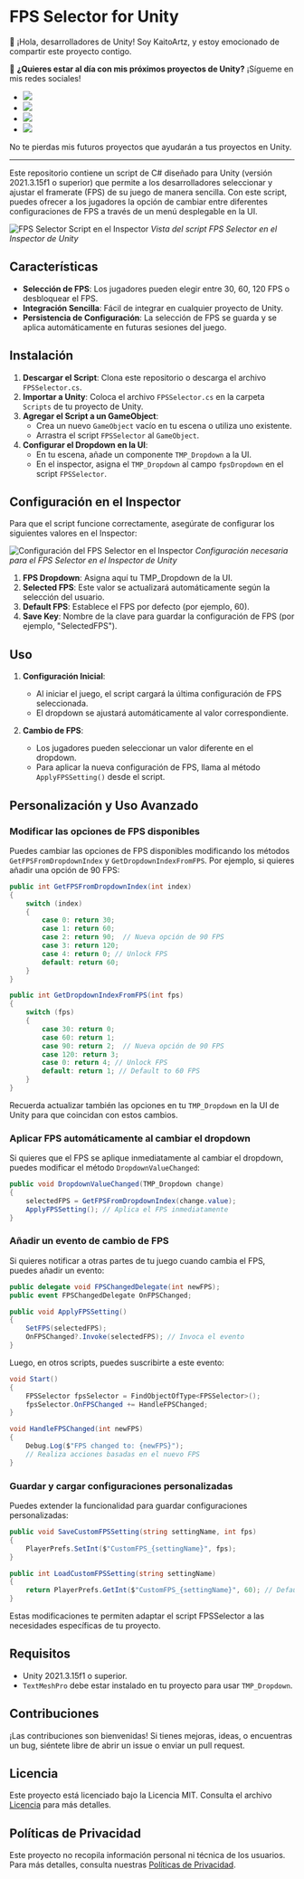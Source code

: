 # FPS Selector for Unity

👋 ¡Hola, desarrolladores de Unity! Soy KaitoArtz, y estoy emocionado de compartir este proyecto contigo.

🚀 **¿Quieres estar al día con mis próximos proyectos de Unity?** ¡Sígueme en mis redes sociales!

- [<img src="https://img.shields.io/badge/X-000000?style=for-the-badge&logo=x&logoColor=white" />](https://x.com/K41t0M)
- [<img src="https://img.shields.io/badge/Instagram-E4405F?style=for-the-badge&logo=instagram&logoColor=white" />](https://www.instagram.com/kaitoartzz/#)
- [<img src="https://img.shields.io/badge/LinkedIn-0077B5?style=for-the-badge&logo=linkedin&logoColor=white" />](https://linkedin.com/in/TuPerfil)
- [<img src="https://img.shields.io/badge/daily.dev-CE3DF3?style=for-the-badge&logo=dailydotdev&logoColor=white" />](https://app.daily.dev/kaitoartz)

No te pierdas mis futuros proyectos que ayudarán a tus proyectos en Unity.

---

Este repositorio contiene un script de C# diseñado para Unity (versión 2021.3.15f1 o superior) que permite a los desarrolladores seleccionar y ajustar el framerate (FPS) de su juego de manera sencilla. Con este script, puedes ofrecer a los jugadores la opción de cambiar entre diferentes configuraciones de FPS a través de un menú desplegable en la UI.

![FPS Selector Script en el Inspector](.images/Ingame.png)
*Vista del script FPS Selector en el Inspector de Unity*

## Características
- **Selección de FPS**: Los jugadores pueden elegir entre 30, 60, 120 FPS o desbloquear el FPS.
- **Integración Sencilla**: Fácil de integrar en cualquier proyecto de Unity.
- **Persistencia de Configuración**: La selección de FPS se guarda y se aplica automáticamente en futuras sesiones del juego.

## Instalación

1. **Descargar el Script**: Clona este repositorio o descarga el archivo `FPSSelector.cs`.
2. **Importar a Unity**: Coloca el archivo `FPSSelector.cs` en la carpeta `Scripts` de tu proyecto de Unity.
3. **Agregar el Script a un GameObject**:
   - Crea un nuevo `GameObject` vacío en tu escena o utiliza uno existente.
   - Arrastra el script `FPSSelector` al `GameObject`.
4. **Configurar el Dropdown en la UI**:
   - En tu escena, añade un componente `TMP_Dropdown` a la UI.
   - En el inspector, asigna el `TMP_Dropdown` al campo `fpsDropdown` en el script `FPSSelector`.

## Configuración en el Inspector

Para que el script funcione correctamente, asegúrate de configurar los siguientes valores en el Inspector:

![Configuración del FPS Selector en el Inspector](.images/DropdownValues.png)
*Configuración necesaria para el FPS Selector en el Inspector de Unity*

1. **FPS Dropdown**: Asigna aquí tu TMP_Dropdown de la UI.
2. **Selected FPS**: Este valor se actualizará automáticamente según la selección del usuario.
3. **Default FPS**: Establece el FPS por defecto (por ejemplo, 60).
4. **Save Key**: Nombre de la clave para guardar la configuración de FPS (por ejemplo, "SelectedFPS").

## Uso

1. **Configuración Inicial**:
   - Al iniciar el juego, el script cargará la última configuración de FPS seleccionada.
   - El dropdown se ajustará automáticamente al valor correspondiente.

2. **Cambio de FPS**:
   - Los jugadores pueden seleccionar un valor diferente en el dropdown.
   - Para aplicar la nueva configuración de FPS, llama al método `ApplyFPSSetting()` desde el script.

## Personalización y Uso Avanzado

### Modificar las opciones de FPS disponibles

Puedes cambiar las opciones de FPS disponibles modificando los métodos `GetFPSFromDropdownIndex` y `GetDropdownIndexFromFPS`. Por ejemplo, si quieres añadir una opción de 90 FPS:

```csharp
public int GetFPSFromDropdownIndex(int index)
{
    switch (index)
    {
        case 0: return 30;
        case 1: return 60;
        case 2: return 90;  // Nueva opción de 90 FPS
        case 3: return 120;
        case 4: return 0; // Unlock FPS
        default: return 60;
    }
}

public int GetDropdownIndexFromFPS(int fps)
{
    switch (fps)
    {
        case 30: return 0;
        case 60: return 1;
        case 90: return 2;  // Nueva opción de 90 FPS
        case 120: return 3;
        case 0: return 4; // Unlock FPS
        default: return 1; // Default to 60 FPS
    }
}
```

Recuerda actualizar también las opciones en tu `TMP_Dropdown` en la UI de Unity para que coincidan con estos cambios.

### Aplicar FPS automáticamente al cambiar el dropdown

Si quieres que el FPS se aplique inmediatamente al cambiar el dropdown, puedes modificar el método `DropdownValueChanged`:

```csharp
public void DropdownValueChanged(TMP_Dropdown change)
{
    selectedFPS = GetFPSFromDropdownIndex(change.value);
    ApplyFPSSetting(); // Aplica el FPS inmediatamente
}
```

### Añadir un evento de cambio de FPS

Si quieres notificar a otras partes de tu juego cuando cambia el FPS, puedes añadir un evento:

```csharp
public delegate void FPSChangedDelegate(int newFPS);
public event FPSChangedDelegate OnFPSChanged;

public void ApplyFPSSetting()
{
    SetFPS(selectedFPS);
    OnFPSChanged?.Invoke(selectedFPS); // Invoca el evento
}
```

Luego, en otros scripts, puedes suscribirte a este evento:

```csharp
void Start()
{
    FPSSelector fpsSelector = FindObjectOfType<FPSSelector>();
    fpsSelector.OnFPSChanged += HandleFPSChanged;
}

void HandleFPSChanged(int newFPS)
{
    Debug.Log($"FPS changed to: {newFPS}");
    // Realiza acciones basadas en el nuevo FPS
}
```

### Guardar y cargar configuraciones personalizadas

Puedes extender la funcionalidad para guardar configuraciones personalizadas:

```csharp
public void SaveCustomFPSSetting(string settingName, int fps)
{
    PlayerPrefs.SetInt($"CustomFPS_{settingName}", fps);
}

public int LoadCustomFPSSetting(string settingName)
{
    return PlayerPrefs.GetInt($"CustomFPS_{settingName}", 60); // Default to 60 if not found
}
```

Estas modificaciones te permiten adaptar el script FPSSelector a las necesidades específicas de tu proyecto.

## Requisitos

- Unity 2021.3.15f1 o superior.
- `TextMeshPro` debe estar instalado en tu proyecto para usar `TMP_Dropdown`.

## Contribuciones

¡Las contribuciones son bienvenidas! Si tienes mejoras, ideas, o encuentras un bug, siéntete libre de abrir un issue o enviar un pull request.

## Licencia

Este proyecto está licenciado bajo la Licencia MIT. Consulta el archivo [Licencia](LICENSE.md) para más detalles.

## Políticas de Privacidad

Este proyecto no recopila información personal ni técnica de los usuarios. Para más detalles, consulta nuestras [Políticas de Privacidad](SECURITY.md).
